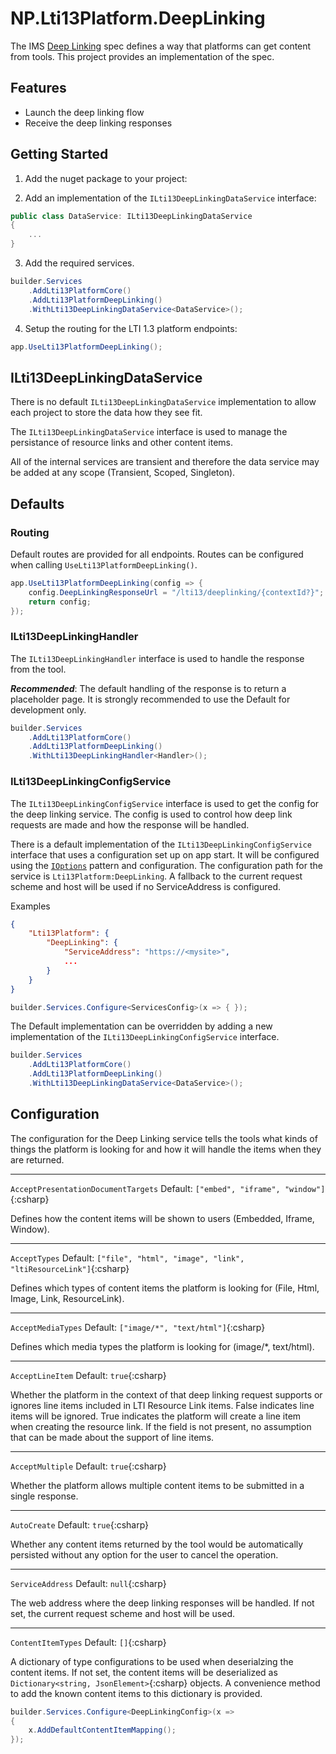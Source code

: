 ﻿# NP.Lti13Platform.DeepLinking

The IMS [Deep Linking](https://www.imsglobal.org/spec/lti-dl/v2p0) spec defines a way that platforms can get content from tools. This project provides an implementation of the spec.

## Features

- Launch the deep linking flow
- Receive the deep linking responses

## Getting Started

1. Add the nuget package to your project:

2. Add an implementation of the `ILti13DeepLinkingDataService` interface:

```csharp
public class DataService: ILti13DeepLinkingDataService
{
    ...
}
```

3. Add the required services.

```csharp
builder.Services
    .AddLti13PlatformCore()
    .AddLti13PlatformDeepLinking()
    .WithLti13DeepLinkingDataService<DataService>();
```

4. Setup the routing for the LTI 1.3 platform endpoints:

```csharp
app.UseLti13PlatformDeepLinking();
```

## ILti13DeepLinkingDataService

There is no default `ILti13DeepLinkingDataService` implementation to allow each project to store the data how they see fit.

The `ILti13DeepLinkingDataService` interface is used to manage the persistance of resource links and other content items.

All of the internal services are transient and therefore the data service may be added at any scope (Transient, Scoped, Singleton).

## Defaults

### Routing

Default routes are provided for all endpoints. Routes can be configured when calling `UseLti13PlatformDeepLinking()`.

```csharp
app.UseLti13PlatformDeepLinking(config => {
    config.DeepLinkingResponseUrl = "/lti13/deeplinking/{contextId?}"; // {contextId?} is required
    return config;
});
```

### ILti13DeepLinkingHandler

The `ILti13DeepLinkingHandler` interface is used to handle the response from the tool.

***Recommended***:
The default handling of the response is to return a placeholder page. It is strongly recommended to use the Default for development only.

```csharp
builder.Services
    .AddLti13PlatformCore()
    .AddLti13PlatformDeepLinking()
    .WithLti13DeepLinkingHandler<Handler>();
```

### ILti13DeepLinkingConfigService

The `ILti13DeepLinkingConfigService` interface is used to get the config for the deep linking service. The config is used to control how deep link requests are made and how the response will be handled.

There is a default implementation of the `ILti13DeepLinkingConfigService` interface that uses a configuration set up on app start.
It will be configured using the [`IOptions`](https://learn.microsoft.com/en-us/aspnet/core/fundamentals/configuration) pattern and configuration.
The configuration path for the service is `Lti13Platform:DeepLinking`.
A fallback to the current request scheme and host will be used if no ServiceAddress is configured.

Examples

```json
{
    "Lti13Platform": {
        "DeepLinking": {
            "ServiceAddress": "https://<mysite>",
            ...
        }
    }
}
```

```csharp
builder.Services.Configure<ServicesConfig>(x => { });
```

The Default implementation can be overridden by adding a new implementation of the `ILti13DeepLinkingConfigService` interface.

```csharp
builder.Services
    .AddLti13PlatformCore()
    .AddLti13PlatformDeepLinking()
    .WithLti13DeepLinkingDataService<DataService>();
```

## Configuration

The configuration for the Deep Linking service tells the tools what kinds of things the platform is looking for and how it will handle the items when they are returned.

***

`AcceptPresentationDocumentTargets` Default: `["embed", "iframe", "window"]`{:csharp}

Defines how the content items will be shown to users (Embedded, Iframe, Window).

***

`AcceptTypes` Default: `["file", "html", "image", "link", "ltiResourceLink"]`{:csharp}

Defines which types of content items the platform is looking for (File, Html, Image, Link, ResourceLink).

***

`AcceptMediaTypes` Default: `["image/*", "text/html"]`{:csharp}

Defines which media types the platform is looking for (image/*, text/html).

***

`AcceptLineItem` Default: `true`{:csharp}

Whether the platform in the context of that deep linking request supports or ignores line items included in LTI Resource Link items. False indicates line items will be ignored. True indicates the platform will create a line item when creating the resource link. If the field is not present, no assumption that can be made about the support of line items.

***

`AcceptMultiple` Default: `true`{:csharp}

Whether the platform allows multiple content items to be submitted in a single response.

***

`AutoCreate` Default: `true`{:csharp}

Whether any content items returned by the tool would be automatically persisted without any option for the user to cancel the operation.

***

`ServiceAddress` Default: `null`{:csharp}

The web address where the deep linking responses will be handled. If not set, the current request scheme and host will be used.

***

`ContentItemTypes` Default: `[]`{:csharp}

A dictionary of type configurations to be used when deserialzing the content items. If not set, the content items will be deserialized as `Dictionary<string, JsonElement>`{:csharp} objects. A convenience method to add the known content items to this dictionary is provided.

```csharp
builder.Services.Configure<DeepLinkingConfig>(x =>
{
    x.AddDefaultContentItemMapping();
});
```


